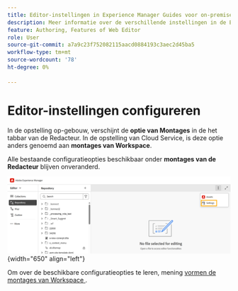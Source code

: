 ```yaml
---
title: Editor-instellingen in Experience Manager Guides voor on-premise
description: Meer informatie over de verschillende instellingen in de Editor-interface van Experience Manager Guides for On-premise
feature: Authoring, Features of Web Editor
role: User
source-git-commit: a7a9c23f752082115aacd0884193c3aec2d45ba5
workflow-type: tm+mt
source-wordcount: '78'
ht-degree: 0%

---
```


# Editor-instellingen configureren

In de opstelling op-gebouw, verschijnt de **optie van Montages** in de het tabbar van de Redacteur. In de opstelling van Cloud Service, is deze optie anders genoemd aan **montages van Workspace**.

Alle bestaande configuratieopties beschikbaar onder **montages van de Redacteur** blijven onveranderd.


![ het plaatsen van de Redacteur voor On-premise ](assets/editor-settings-on-prem.png){width="650" align="left"}


Om over de beschikbare configuratieopties te leren, mening [ vormen de montages van Workspace ](../cs-install-guide/workspace-settings.md).



